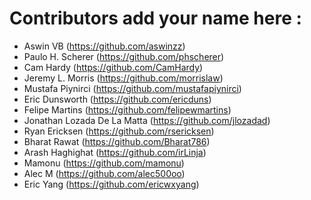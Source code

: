 # Contributors add your name here :

- Aswin VB (https://github.com/aswinzz)
- Paulo H. Scherer (https://github.com/phscherer)
- Cam Hardy (https://github.com/CamHardy)
- Jeremy L. Morris (https://github.com/morrislaw)
- Mustafa Piynirci (https://github.com/mustafapiynirci)
- Eric Dunsworth (https://github.com/ericduns)
- Felipe Martins (https://github.com/felipewmartins)
- Jonathan Lozada De La Matta (https://github.com/jlozadad)
- Ryan Ericksen (https://github.com/rsericksen)
- Bharat Rawat (https://github.com/Bharat786)
- Arash Haghighat (https://github.com/irLinja)
- Mamonu (https://github.com/mamonu)
- Alec M (https://github.com/alec500oo)
- Eric Yang (https://github.com/ericwxyang)


